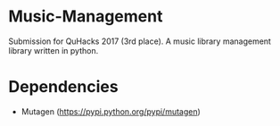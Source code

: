 # Music-Management
Submission for QuHacks 2017 (3rd place). A music library management library written in python.

# Dependencies
- Mutagen (https://pypi.python.org/pypi/mutagen)
